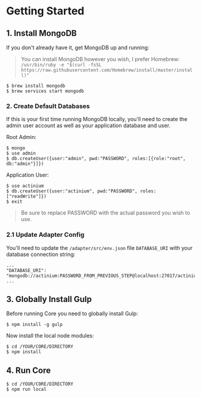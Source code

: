 # Getting Started

## 1. Install MongoDB

If you don't already have it, get MongoDB up and running:

> You can install MongoDB however you wish, I prefer Homebrew: `/usr/bin/ruby -e "$(curl -fsSL https://raw.githubusercontent.com/Homebrew/install/master/install)"`

```
$ brew install mongodb
$ brew services start mongodb
```

### 2. Create Default Databases

If this is your first time running MongoDB locally, you'll need to create the admin user account as well as your application database and user.

Root Admin:

```
$ mongo
$ use admin
$ db.createUser({user:"admin", pwd:"PASSWORD", roles:[{role:"root", db:"admin"}]})
```

Application User:

```
$ use actinium
$ db.createUser({user:"actinium", pwd:"PASSWORD", roles:["readWrite"]})
$ exit
```

> Be sure to replace PASSWORD with the actual password you wish to use.

### 2.1 Update Adapter Config

You'll need to update the `/adapter/src/env.json` file `DATABASE_URI` with your database connection string:

```
...
"DATABASE_URI": "mongodb://actinium:PASSWORD_FROM_PREVIOUS_STEP@localhost:27017/actinium",
...
```

## 3. Globally Install Gulp

Before running Core you need to globally install Gulp:

```
$ npm install -g gulp
```

Now install the local node modules:

```
$ cd /YOUR/CORE/DIRECTORY
$ npm install
```

## 4. Run Core

```
$ cd /YOUR/CORE/DIRECTORY
$ npm run local
```
